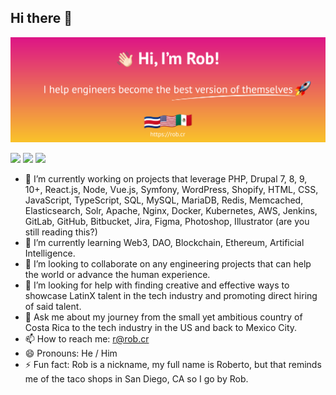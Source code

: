 ## Hi there 👋

<a href="https://rob.cr/" target="_blank"><img src="https://github.com/rmontero/rmontero/blob/main/header.png" alt="Rob's GitHub README header image"></a>
<p><a href="https://www.x.com/rmonteroo/"><img src="https://img.shields.io/badge/twitter-%231DA1F2.svg?&style=for-the-badge&logo=twitter&logoColor=white" height=25></a> <a href="https://www.linkedin.com/in/rmontero/"><img src="https://img.shields.io/badge/linkedin-%230077B5.svg?&style=for-the-badge&logo=linkedin&logoColor=white" height=25></a> <a href="https://www.instagram.com/rmonteroo/"><img src="https://img.shields.io/badge/instagram-%23E4405F.svg?&style=for-the-badge&logo=instagram&logoColor=white" height=25></a></p>

- 🔭 I’m currently working on projects that leverage PHP, Drupal 7, 8, 9, 10+, React.js, Node, Vue.js, Symfony, WordPress, Shopify, HTML, CSS, JavaScript, TypeScript, SQL, MySQL, MariaDB, Redis, Memcached, Elasticsearch, Solr, Apache, Nginx, Docker, Kubernetes, AWS, Jenkins, GitLab, GitHub, Bitbucket, Jira, Figma, Photoshop, Illustrator (are you still reading this?)
- 🌱 I’m currently learning Web3, DAO, Blockchain, Ethereum, Artificial Intelligence.
- 👯 I’m looking to collaborate on any engineering projects that can help the world or advance the human experience.
- 🤔 I’m looking for help with finding creative and effective ways to showcase LatinX talent in the tech industry and promoting direct hiring of said talent.
- 💬 Ask me about my journey from the small yet ambitious country of Costa Rica to the tech industry in the US and back to Mexico City.
- 📫 How to reach me: r@rob.cr
- 😄 Pronouns: He / Him
- ⚡ Fun fact: Rob is a nickname, my full name is Roberto, but that reminds me of the taco shops in San Diego, CA so I go by Rob.
